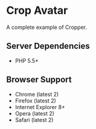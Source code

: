 # Crop Avatar

A complete example of Cropper.


## Server Dependencies

- PHP 5.5+


## Browser Support

- Chrome (latest 2)
- Firefox (latest 2)
- Internet Explorer 8+
- Opera (latest 2)
- Safari (latest 2)
